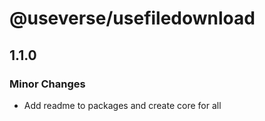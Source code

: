 # @useverse/usefiledownload

## 1.1.0

### Minor Changes

- Add readme to packages and create core for all
